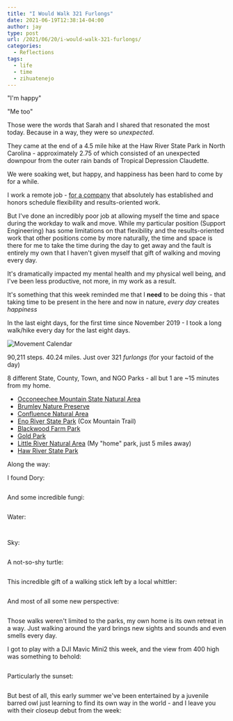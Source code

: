```yaml
---
title: "I Would Walk 321 Furlongs"
date: 2021-06-19T12:38:14-04:00
author: jay
type: post
url: /2021/06/20/i-would-walk-321-furlongs/
categories:
  - Reflections
tags:
  - life
  - time
  - zihuatenejo
---
```


"I'm happy"

"Me too"

Those were the words that Sarah and I shared that resonated the most today. Because in a way, they were so _unexpected_.

They came at the end of a 4.5 mile hike at the Haw River State Park in North Carolina - approximately 2.75 of which consisted of an unexpected downpour from the outer rain bands of Tropical Depression Claudette.

We were soaking wet, but happy, and happiness has been hard to come by for a while.

I work a remote job - [for a company](https://about.gitlab.com/) that absolutely has established and honors schedule flexibility and results-oriented work.

But I've done an incredibly poor job at allowing myself the time and space during the workday to walk and move. While my particular position (Support Engineering) has some limitations on that flexibility and the results-oriented work that other positions come by more naturally, the time and space is there for me to take the time during the day to get away and the fault is entirely my own that I haven't given myself that gift of walking and moving every day.

It's dramatically impacted my mental health and my physical well being, and I've been less productive, not more, in my work as a result.

It's something that this week reminded me that I **need** to be doing this - that taking time to be present in the here and now in nature, _every day_ creates _happiness_

In the last eight days, for the first time since November 2019 - I took a long walk/hike every day for the last eight days.

![Movement Calendar](https://cdn.rambleon.org/2021/IMG_3672.png)

90,211 steps. 40.24 miles. Just over 321 _furlongs_ (for your factoid of the day)

8 different State, County, Town, and NGO Parks - all but 1 are ~15 minutes from my home.

* [Occoneechee Mountain State Natural Area](https://www.ncparks.gov/occoneechee-mountain-state-natural-area/home)
* [Brumley Nature Preserve](https://www.triangleland.org/explore/nature-preserves/brumley-forest-nature-preserve) 
* [Confluence Natural Area](https://www.enoriver.org/events-and-activities/visit-us/) 
* [Eno River State Park](https://www.ncparks.gov/eno-river-state-park/trail/cox-mountain-trail) (Cox Mountain Trail)
* [Blackwood Farm Park](https://www.orangecountync.gov/Facilities/Facility/Details/Blackwood-Farm-Park-2)
* [Gold Park](https://visithillsboroughnc.com/things-to-do/gold-park/)
* [Little River Natural Area](http://www.orangecountync.gov/Facilities/Facility/Details/Little-River-Regional-Park-Natural-Area-7) (My "home" park, just 5 miles away)
* [Haw River State Park](https://www.ncparks.gov/haw-river-state-park/home) 

Along the way:

I found Dory:

<a href="https://photos.rambleon.org/Other/BlogPhotos-2021/n-GrNtpm/i-9cjMfXC/A"><img src="https://photos.smugmug.com/photos/i-9cjMfXC/0/4f91c58a/XL/i-9cjMfXC-XL.jpg" alt=""></a>

And some incredible fungi:

<a href="https://photos.rambleon.org/Other/BlogPhotos-2021/n-GrNtpm/i-kBGgMTZ/A"><img src="https://photos.smugmug.com/photos/i-kBGgMTZ/0/de7a9aad/X2/i-kBGgMTZ-X2.jpg" alt=""></a>

Water:

<a href="https://photos.rambleon.org/Other/BlogPhotos-2021/n-GrNtpm/i-Jp9fwTw/A"><img src="https://photos.smugmug.com/photos/i-Jp9fwTw/0/9d456cd3/XL/i-Jp9fwTw-XL.jpg" alt=""></a>

<a href="https://photos.rambleon.org/Other/BlogPhotos-2021/n-GrNtpm/i-CLNSgvX/A"><img src="https://photos.smugmug.com/photos/i-CLNSgvX/0/91f297c7/XL/i-CLNSgvX-XL.jpg" alt=""></a>

Sky:

<a href="https://photos.rambleon.org/Other/BlogPhotos-2021/n-GrNtpm/i-vS2PzXz/A"><img src="https://photos.smugmug.com/photos/i-vS2PzXz/0/3aa4e122/XL/i-vS2PzXz-XL.jpg" alt=""></a>

A not-so-shy turtle:

<a href="https://photos.rambleon.org/Other/BlogPhotos-2021/n-GrNtpm/i-dF3LhDw/A"><img src="https://photos.smugmug.com/photos/i-dF3LhDw/0/4bb621e8/XL/i-dF3LhDw-XL.jpg" alt=""></a>

This incredible gift of a walking stick left by a local whittler:

<a href="https://photos.rambleon.org/Other/BlogPhotos-2021/n-GrNtpm/i-rshr2m2/A"><img src="https://photos.smugmug.com/photos/i-rshr2m2/0/3670a5c4/X2/i-rshr2m2-X2.jpg" alt=""></a>

And most of all some new perspective:

<a href="https://photos.rambleon.org/Other/BlogPhotos-2021/n-GrNtpm/i-FW75Wwh/A"><img src="https://photos.smugmug.com/photos/i-FW75Wwh/0/a9db5d9f/X2/i-FW75Wwh-X2.jpg" alt=""></a>

Those walks weren't limited to the parks, my own home is its own retreat in a way. Just walking around the yard brings new sights and sounds and even smells every day.

I got to play with a DJI Mavic Mini2 this week, and the view from 400 high was something to behold:

<a href="https://photos.rambleon.org/Other/BlogPhotos-2021/n-GrNtpm/i-WN9G79s/A"><img src="https://photos.smugmug.com/photos/i-WN9G79s/0/182df584/XL/i-WN9G79s-XL.jpg" alt=""></a>

Particularly the sunset:

<a href="https://photos.rambleon.org/Other/BlogPhotos-2021/n-GrNtpm/i-S3zJSSS/A"><img src="https://photos.smugmug.com/photos/i-S3zJSSS/0/9dd431c9/XL/i-S3zJSSS-XL.jpg" alt=""></a>

But best of all, this early summer we've been entertained by a juvenile barred owl just learning to find its own way in the world - and I leave you with their closeup debut from the week:

<a href="https://photos.rambleon.org/Other/Blog-Photos/n-RRLgq/i-fTDSmb4/A"><img src="https://photos.smugmug.com/photos/i-fTDSmb4/0/33b4a3b4/X3/i-fTDSmb4-X3.jpg" alt=""></a>

